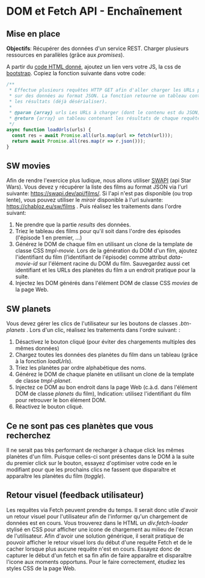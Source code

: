 # DOM et Fetch API - Enchaînement

## Mise en place

**Objectifs**:  Récupérer des données d'un service REST. Charger plusieurs ressources en parallèles (grâce aux *promises*). 

A partir du [code HTML donné](resources/jsFetchChain.html), ajoutez un lien vers votre JS, la css de [bootstrap](https://getbootstrap.com/). Copiez la fonction suivante dans votre code:

```js
/** 
 * Effectue plusieurs requêtes HTTP GET afin d'aller charger les URLs pointant
 * sur des données au format JSON. La fonction retourne un tableau contenant tous
 * les résultats (déjà désérialiser). 
 * 
 * @param {array} urls Les URLs à charger (dont le contenu est du JSON)
 * @return {array} un tableau contenant les résultats de chaque requête 
 */
async function loadUrls(urls) {      
  const res = await Promise.all(urls.map(url => fetch(url)));
  return await Promise.all(res.map(r => r.json()));
}
```
## SW movies

Afin de rendre l'exercice plus ludique, nous allons utiliser [SWAPI](https://swapi.dev/)  (api Star Wars). Vous devez y récupérer la liste des films au format JSON via l'url suivante: https://swapi.dev/api/films/. Si l'api n'est pas disponible (ou trop lente), vous pouvez utiliser le *miroir* disponible à l'url suivante: https://chabloz.eu/sw/films . Puis réalisez les traitements dans l'ordre suivant:

 1. Ne prendre que la partie *results* des données.
 2. Triez le tableau des films pour qu'il soit dans l'ordre des épisodes (l'épisode 1 en premier, ...)
 3. Générez le DOM de chaque film en utilisant un clone de la template de classe CSS *tmpl-movie*. Lors de la génération du DOM d'un film,  ajoutez l'identifiant du film (l’identifiant de l'épisode) comme attribut *data-movie-id* sur l'élément racine du DOM du film.  Sauvegardez aussi cet identifiant et les URLs des planètes du film a un endroit pratique pour la suite.
 4. Injectez les DOM générés dans l'élément DOM de classe CSS *movies* de la page Web.

## SW planets

Vous devez gérer les clics de l'utilisateur sur les boutons de classes *.btn-planets* . Lors d'un clic, réalisez les traitements dans l'ordre suivant: :

1. Désactivez le bouton cliqué (pour éviter des chargements multiples des mêmes données)
2. Chargez toutes les données des planètes du film dans un tableau (grâce à la fonction *loadUrls*).
3. Triez les planètes par ordre alphabétique des noms.
4. Générez le DOM de chaque planète en utilisant un clone de la template de classe *tmpl-planet*.
5. Injectez ce DOM au bon endroit dans la page Web (c.à.d. dans l'élément DOM de classe *planets* du film), Indication: utilisez l'identifiant du film pour retrouver le bon élément DOM.
6. Réactivez le bouton cliqué.

## Ce ne sont pas ces planètes que vous recherchez

Il ne serait pas très performant de recharger à chaque click les mêmes planètes d'un film. Puisque celles-ci sont présentes dans le DOM à la suite du premier click sur le bouton, essayez d'optimiser votre code en le modifiant pour que les prochains clics ne fassent que disparaître et apparaître les planètes du film (*toggle*). 

## Retour visuel (**feedback** utilisateur)

Les requêtes via Fetch peuvent prendre  du temps. Il serait donc utile d'avoir un retour visuel pour l'utilisateur afin de l'informer qu'un chargement de données est en cours. Vous trouverez dans le HTML un *div.fetch-loader* stylisé en CSS pour afficher une icone de chargement au milieu de l'écran de l'utilisateur. Afin d'avoir une solution générique, il serait pratique de pouvoir afficher le retour visuel lors du début d'une requête Fetch et de le cacher lorsque plus aucune requête n'est en cours. Essayez donc de capturer le début d'un fetch et sa fin afin de faire apparaître et disparaître l'icone aux moments opportuns. Pour le faire correctement, étudiez les styles CSS de la page Web.  
